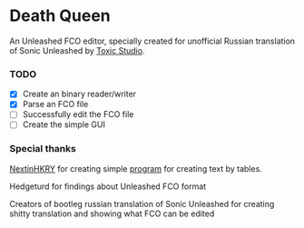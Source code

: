 # Death Queen

An Unleashed FCO editor, specially created for unofficial Russian translation of Sonic Unleashed by [Toxic Studio](https://vk.com/toxicstudio).

### TODO

- [x] Create an binary reader/writer
- [x] Parse an FCO file
- [ ] Successfully edit the FCO file
- [ ] Create the simple GUI

### Special thanks

[NextinHKRY](https://github.com/NextinMono) for creating simple [program](https://github.com/NextinMono/HedgeHex) for creating text by tables.

Hedgeturd for findings about Unleashed FCO format

Creators of bootleg russian translation of Sonic Unleashed for creating shitty translation and showing what FCO can be edited
